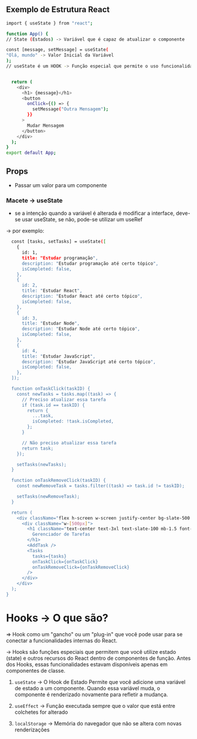 ## Exemplo de Estrutura React

```bash
import { useState } from "react";

function App() {
// State (Estados) -> Variável que é capaz de atualizar o componente

const [message, setMessage] = useState(
"Olá, mundo" -> Valor Inicial da Variável
);
// useState é um HOOK -> Função especial que permite o uso funcionalidades especiais que o React proporciona


  return (
    <div>
      <h1> {message}</h1>
      <button
        onClick={() => {
          setMessage("Outra Mensagem");
        }}
      >
        Mudar Mensagem
      </button>
    </div>
  );
}
export default App;
```

## Props

- Passar um valor para um componente

### Macete -> useState

- se a intenção quando a variável é alterada é modificar a interface, deve-se usar useState, se não, pode-se utilizar um useRef

-> por exemplo:

```bash
  const [tasks, setTasks] = useState([
    {
      id: 1,
      title: "Estudar programação",
      description: "Estudar programação até certo tópico",
      isCompleted: false,
    },
    {
      id: 2,
      title: "Estudar React",
      description: "Estudar React até certo tópico",
      isCompleted: false,
    },
    {
      id: 3,
      title: "Estudar Node",
      description: "Estudar Node até certo tópico",
      isCompleted: false,
    },
    {
      id: 4,
      title: "Estudar JavaScript",
      description: "Estudar JavaScript até certo tópico",
      isCompleted: false,
    },
  ]);

  function onTaskClick(taskID) {
    const newTasks = tasks.map((task) => {
      // Preciso atualizar essa tarefa
      if (task.id == taskID) {
        return {
          ...task,
          isCompleted: !task.isCompleted,
        };
      }

      // Não preciso atualizar essa tarefa
      return task;
    });

    setTasks(newTasks);
  }

  function onTaskRemoveClick(taskID) {
    const newRemoveTask = tasks.filter((task) => task.id != taskID);

    setTasks(newRemoveTask);
  }

  return (
    <div className="flex h-screen w-screen justify-center bg-slate-500 p-6">
      <div className="w-[500px]">
        <h1 className="text-center text-3xl text-slate-100 mb-1.5 font-semibold">
          Gerenciador de Tarefas
        </h1>
        <AddTask />
        <Tasks
          tasks={tasks}
          onTaskClick={onTaskClick}
          onTaskRemoveClick={onTaskRemoveClick}
        />
      </div>
    </div>
  );
}
```

# Hooks -> O que são?

=> Hook como um "gancho" ou um "plug-in" que você pode usar para se conectar a funcionalidades internas do React.

-> Hooks são funções especiais que permitem que você utilize estado (state) e outros recursos do React dentro de componentes de função. Antes dos Hooks, essas funcionalidades estavam disponíveis apenas em componentes de classe.

1. `useState` -> O Hook de Estado
   Permite que você adicione uma variável de estado a um componente. Quando essa variável muda, o componente é renderizado novamente para refletir a mudança.

2. `useEffect` -> Função executada sempre que o valor que está entre colchetes for alterado

3. `localStorage` -> Memória do navegador que não se altera com novas renderizações
